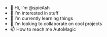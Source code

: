 - 👋 Hi, I’m @spieAsh
- 👀 I’m interested in stuff
- 🌱 I’m currently learning things
- 💞️ I’m looking to collaborate on cool projects
- 📫 How to reach me AutoMagic
  

<!---
spieAsh/spieAsh is a ✨ special ✨ repository because its `README.md` (this file) appears on your GitHub profile.
You can click the Preview link to take a look at your changes.
--->

